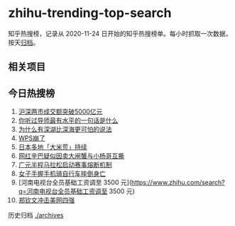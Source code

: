 # zhihu-trending-top-search

知乎热搜榜，记录从 2020-11-24
日开始的知乎热搜榜单。每小时抓取一次数据，按天[归档](./archives)。

## 相关项目

## 今日热搜榜

<!-- BEGIN -->
<!-- 最后更新时间 Sat Sep 07 2024 06:09:09 GMT+0800 (China Standard Time) -->

1. [沪深两市成交额突破5000亿元](https://www.zhihu.com/search?q=沪深两市成交额突破5000亿元)
1. [你听过导师最有水平的一句话是什么](https://www.zhihu.com/search?q=你听过导师最有水平的一句话是什么)
1. [为什么有深湖比深海更可怕的说法](https://www.zhihu.com/search?q=为什么有深湖比深海更可怕的说法)
1. [WPS崩了](https://www.zhihu.com/search?q=WPS崩了)
1. [日本多地「大米荒」持续](https://www.zhihu.com/search?q=日本多地「大米荒」持续)
1. [网红辛巴疑似因卖大闸蟹与小杨哥互撕](https://www.zhihu.com/search?q=网红辛巴疑似因卖大闸蟹与小杨哥互撕)
1. [广元半程马拉松启动赛事熔断机制](https://www.zhihu.com/search?q=广元半程马拉松启动赛事熔断机制)
1. [女子手握手机骑自行车摔倒身亡](https://www.zhihu.com/search?q=女子手握手机骑自行车摔倒身亡)
1. [河南电视台全员基础工资调至 3500
   元](https://www.zhihu.com/search?q=河南电视台全员基础工资调至 3500 元)
1. [郑钦文冲击美网四强](https://www.zhihu.com/search?q=郑钦文冲击美网四强)

<!-- END -->

历史归档 [./archives](./archives)
